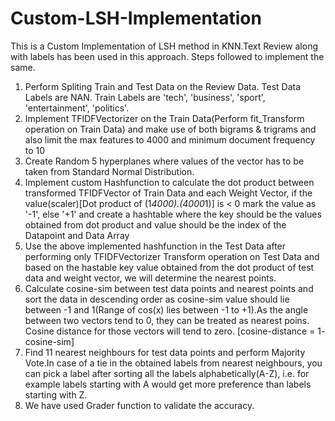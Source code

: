 # Custom-LSH-Implementation

This is a Custom Implementation of LSH method in KNN.Text Review along with labels has been used in this approach.
Steps followed to implement the same.

1) Perform Spliting Train and Test Data on the Review Data. Test Data Labels are NAN. Train Labels are 'tech', 'business', 'sport', 'entertainment', 'politics'.
2) Implement TFIDFVectorizer on the Train Data(Perform fit_Transform operation on Train Data) and  make use of both bigrams & trigrams and also limit the max features to 4000 and minimum document frequency to 10
3) Create Random 5 hyperplanes where values of the vector has to be taken from Standard Normal Distribution.
4) Implement custom Hashfunction to calculate the dot product between transformed TFIDFVector of Train Data and each Weight Vector, if the value(scaler)[Dot product of (1*4000).(4000*1)]
is < 0 mark the value as '-1', else '+1' and create a hashtable where the key should be the values obtained from dot product and value should be the index of the Datapoint and Data Array
5) Use the above implemented hashfunction in the Test Data after performing only TFIDFVectorizer Transform operation on Test Data and based on the hastable key value obtained 
from the dot product of test data and weight vector, we will determine the nearest points.
6) Calculate cosine-sim between test data points and nearest points and sort the data in descending order as cosine-sim value should lie between -1 and 1(Range of cos(x) lies
between -1 to +1).As the angle between two vectors tend to 0, they can be treated as nearest poins. Cosine distance for those vectors will tend to zero.
[cosine-distance = 1- cosine-sim]
7) Find 11 nearest neighbours for test data points and perform Majority Vote.In case of a tie in the obtained labels from nearest neighbours, you can pick a label after 
sorting all the labels alphabetically(A-Z), i.e. for example labels starting with A would get more preference than labels starting with Z.
8) We have used Grader function to validate the accuracy.
